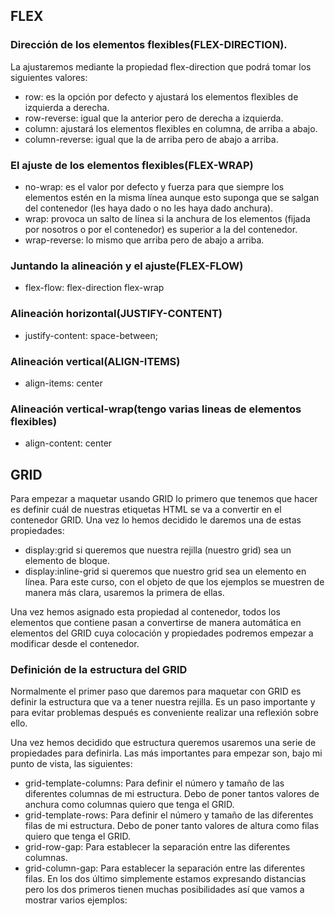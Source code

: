 ## FLEX

### Dirección de los elementos flexibles(FLEX-DIRECTION).
La ajustaremos mediante la propiedad flex-direction que podrá tomar los siguientes valores:
- row: es la opción por defecto y ajustará los elementos flexibles de izquierda a derecha.
- row-reverse: igual que la anterior pero de derecha a izquierda.
- column: ajustará los elementos flexibles en columna, de arriba a abajo.
- column-reverse: igual que la de arriba pero de abajo a arriba.

### El ajuste de los elementos flexibles(FLEX-WRAP)
- no-wrap: es el valor por defecto y fuerza para que siempre los elementos estén en la misma línea aunque esto suponga que se salgan del contenedor (les haya dado o no les haya dado anchura).
- wrap: provoca un salto de línea si la anchura de los elementos (fijada por nosotros o por el contenedor) es superior a la del contenedor.
- wrap-reverse: lo mismo que arriba pero de abajo a arriba.

### Juntando la alineación y el ajuste(FLEX-FLOW)
- flex-flow: flex-direction flex-wrap

### Alineación horizontal(JUSTIFY-CONTENT)
- justify-content: space-between;

### Alineación vertical(ALIGN-ITEMS)
- align-items: center

### Alineación vertical-wrap(tengo varias lineas de elementos flexibles)
- align-content: center

## GRID

Para empezar a maquetar usando GRID lo primero que tenemos que hacer es definir cuál de nuestras etiquetas HTML se va a convertir en el contenedor GRID. Una vez lo hemos decidido le daremos una de estas propiedades:

- display:grid si queremos que nuestra rejilla (nuestro grid) sea un elemento de bloque.
- display:inline-grid si queremos que nuestro grid sea un elemento en línea.
Para este curso, con el objeto de que los ejemplos se muestren de manera más clara, usaremos la primera de ellas.

Una vez hemos asignado esta propiedad al contenedor, todos los elementos que contiene pasan a convertirse de manera automática en elementos del GRID cuya colocación y propiedades podremos empezar a modificar desde el contenedor.

### Definición de la estructura del GRID
Normalmente el primer paso que daremos para maquetar con GRID es definir la estructura que va a tener nuestra rejilla. Es un paso importante y para evitar problemas después es conveniente realizar una reflexión sobre ello.

Una vez hemos decidido que estructura queremos usaremos una serie de propiedades para definirla. Las más importantes para empezar son, bajo mi punto de vista, las siguientes:

- grid-template-columns: Para definir el número y tamaño de las diferentes columnas de mi estructura. Debo de poner tantos valores de anchura como columnas quiero que tenga el GRID.
- grid-template-rows: Para definir el número y tamaño de las diferentes filas de mi estructura. Debo de poner tanto valores de altura como filas quiero que tenga el GRID.
- grid-row-gap: Para establecer la separación entre las diferentes columnas.
- grid-column-gap: Para establecer la separación entre las diferentes filas.
En los dos último simplemente estamos expresando distancias pero los dos primeros tienen muchas posibilidades así que vamos a mostrar varios ejemplos:
